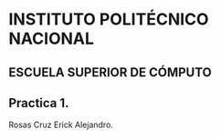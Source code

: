 # INSTITUTO POLITÉCNICO NACIONAL
## ESCUELA SUPERIOR DE CÓMPUTO

## Practica 1.
Rosas Cruz Erick Alejandro.

